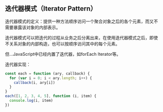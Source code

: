## 迭代器模式（Iterator Pattern）

迭代器模式的定义：提供一种方法顺序访问一个聚合对象之后的各个元素，而又不需要暴露该对象的内部表示。

迭代器模式可以把迭代的过程从业务之后分离出来，在使用迭代器模式之后，即使不关系对象的内部构造，也可以按顺序访问其中的每个元素。

但...JavaScript中已经内置了迭代器，如forEach Iterator等。

迭代器实现：

```JavaScript
const each = function (ary, callback) {
  for (var i = 0; i < ary.length; i++) {
    callback(i, ary[i])
  }
}
each([1, 2, 3, 4, 5], function (i, item) {
  console.log(i, item)
})
```
